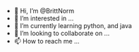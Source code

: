 - 👋 Hi, I’m @BrittNorm
- 👀 I’m interested in ...
- 🌱 I’m currently learning python, and java
- 💞️ I’m looking to collaborate on ...
- 📫 How to reach me ...

<!---
BrittNorm/BrittNorm is a ✨ special ✨ repository because its `README.md` (this file) appears on your GitHub profile.
You can click the Preview link to take a look at your changes.
--->
